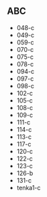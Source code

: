 ## ABC
- 048-c
- 049-c
- 059-c
- 070-c
- 075-c
- 078-c
- 094-c
- 097-c
- 098-c
- 102-c
- 105-c
- 108-c
- 109-c
- 111-c
- 114-c
- 113-c
- 117-c
- 120-c
- 122-c
- 123-c
- 126-b
- 131-c
- tenka1-c
